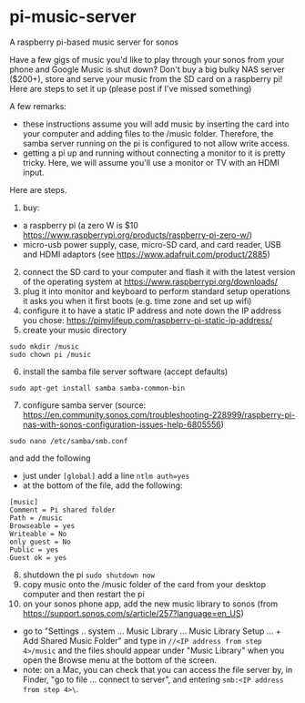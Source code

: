 # pi-music-server
A raspberry pi-based music server for sonos

Have a few gigs of music you'd like to play through your sonos from your phone and Google Music is shut down? Don't buy a big bulky NAS server ($200+), store and serve your music from the SD card on a raspberry pi! Here are steps to set it up (please post if I've missed something)

A few remarks: 
* these instructions assume you will add music by inserting the card into your computer and adding files to the /music folder. Therefore, the samba server running on the pi is configured to not allow write access. 
* getting a pi up and running without connecting a monitor to it is pretty tricky. Here, we will assume you'll use a monitor or TV with an HDMI input. 

Here are steps. 
1. buy: 
* a raspberry pi (a zero W is $10 https://www.raspberrypi.org/products/raspberry-pi-zero-w/)
* micro-usb power supply, case, micro-SD card, and card reader, USB and HDMI adaptors (see https://www.adafruit.com/product/2885)
2. connect the SD card to your computer and flash it with the latest version of the operating system at https://www.raspberrypi.org/downloads/
3. plug it into monitor and keyboard to perform standard setup operations it asks you when it first boots (e.g. time zone and set up wifi)
4. configure it to have a static IP address and note down the IP address you chose: https://pimylifeup.com/raspberry-pi-static-ip-address/
5. create your music directory 
```
sudo mkdir /music
sudo chown pi /music
```
6. install the samba file server software (accept defaults)
```
sudo apt-get install samba samba-common-bin
```
7. configure samba server (source: https://en.community.sonos.com/troubleshooting-228999/raspberry-pi-nas-with-sonos-configuration-issues-help-6805556)
```
sudo nano /etc/samba/smb.conf
```
and add the following
* just under ``[global]`` add a line ``ntlm auth=yes``
* at the bottom of the file, add the following: 
```
[music]
Comment = Pi shared folder
Path = /music
Browseable = yes
Writeable = No
only guest = No
Public = yes
Guest ok = yes 
```
8. shutdown the pi ``sudo shutdown now``
9. copy music onto the /music folder of the card from your desktop computer and then restart the pi
10. on your sonos phone app, add the new music library to sonos (from https://support.sonos.com/s/article/257?language=en_US)
* go to "Settings .. system ... Music Library ... Music Library Setup ... + Add Shared Music Folder" and type in ``//<IP address from step 4>/music`` and the files should appear under "Music Library" when you open the Browse menu at the bottom of the screen. 
* note: on a Mac, you can check that you can access the file server by, in Finder, "go to file … connect to server", and entering ``smb:<IP address from step 4>\``. 
